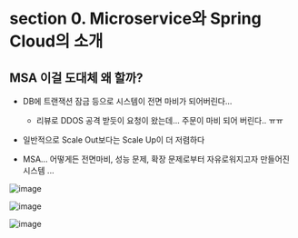 # section 0. Microservice와 Spring Cloud의 소개

## MSA 이걸 도대체 왜 할까?

- DB에 트랜잭션 잠금 등으로 시스템이 전면 마비가 되어버린다...
  - 리뷰로 DDOS 공격 받듯이 요청이 왔는데... 주문이 마비 되어 버린다.. ㅠㅠ

- 일반적으로 Scale Out보다는 Scale Up이 더 저렴하다

- MSA... 어떻게든 전면마비, 성능 문제, 확장 문제로부터 자유로워지고자 만들어진 시스템 ...

![image](https://user-images.githubusercontent.com/66164361/219222274-56031265-e375-4461-a636-12777d069fa9.png)

![image](https://user-images.githubusercontent.com/66164361/219222544-2fef8c9d-0394-4b0c-85f7-8b3a4277c2d6.png)

![image](https://user-images.githubusercontent.com/66164361/219222988-03fe34bc-62c9-43cf-b1e6-176cd6522f85.png)
